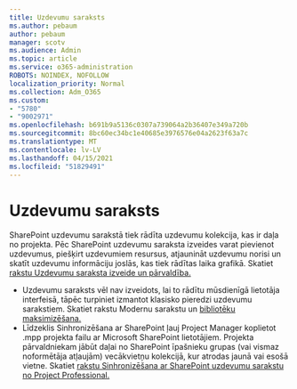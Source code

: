 ```yaml
---
title: Uzdevumu saraksts
ms.author: pebaum
author: pebaum
manager: scotv
ms.audience: Admin
ms.topic: article
ms.service: o365-administration
ROBOTS: NOINDEX, NOFOLLOW
localization_priority: Normal
ms.collection: Adm_O365
ms.custom:
- "5780"
- "9002971"
ms.openlocfilehash: b691b9a5136c0307a739064a2b36407e349a720b
ms.sourcegitcommit: 8bc60ec34bc1e40685e3976576e04a2623f63a7c
ms.translationtype: MT
ms.contentlocale: lv-LV
ms.lasthandoff: 04/15/2021
ms.locfileid: "51829491"
---
```

# <a name="task-list"></a>Uzdevumu saraksts

SharePoint uzdevumu sarakstā tiek rādīta uzdevumu kolekcija, kas ir daļa no projekta. Pēc SharePoint uzdevumu saraksta izveides varat pievienot uzdevumus, piešķirt uzdevumiem resursus, atjaunināt uzdevumu norisi un skatīt uzdevumu informāciju joslās, kas tiek rādītas laika grafikā. Skatiet [rakstu Uzdevumu saraksta izveide un pārvaldība.](https://support.microsoft.com/office/466ad207-46fd-4c77-9af1-41bc23cec21a)  

-   Uzdevumu saraksts vēl nav izveidots, lai to rādītu mūsdienīgā lietotāja interfeisā, tāpēc turpiniet izmantot klasisko pieredzi uzdevumu sarakstiem. Skatiet rakstu Modernu sarakstu un [bibliotēku maksimizēšana.](https://docs.microsoft.com/sharepoint/dev/transform/modernize-userinterface-lists-and-libraries)
-   Līdzeklis Sinhronizēšana ar SharePoint ļauj Project Manager koplietot .mpp projekta failu ar Microsoft SharePoint lietotājiem. Projekta pārvaldniekam jābūt daļai no SharePoint īpašnieku grupas (vai vismaz noformētāja atļaujām) vecākvietņu kolekcijā, kur atrodas jaunā vai esošā vietne. Skatiet [rakstu Sinhronizēšana ar SharePoint uzdevumu sarakstu no Project Professional.](https://docs.microsoft.com/office/troubleshoot/project/sync-with-tasks-from-project)